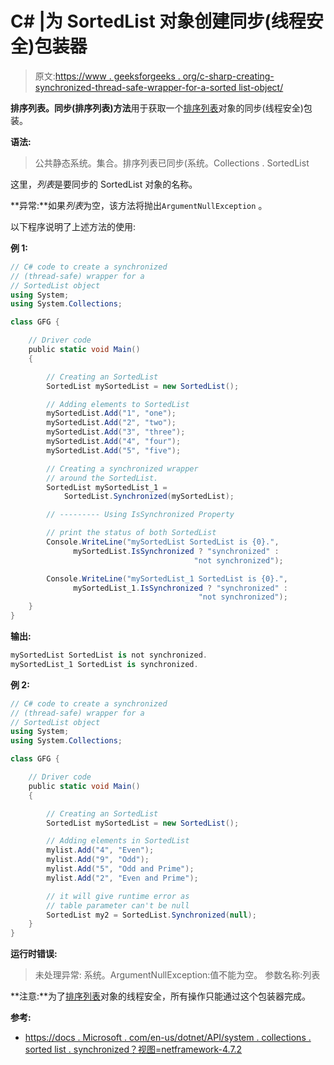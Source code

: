 # C# |为 SortedList 对象创建同步(线程安全)包装器

> 原文:[https://www . geeksforgeeks . org/c-sharp-creating-synchronized-thread-safe-wrapper-for-a-sorted list-object/](https://www.geeksforgeeks.org/c-sharp-creating-a-synchronized-thread-safe-wrapper-for-a-sortedlist-object/)

**排序列表。同步(排序列表)方法**用于获取一个[排序列表](https://www.geeksforgeeks.org/c-sortedlist-class/)对象的同步(线程安全)包装。

**语法:**

> 公共静态系统。集合。排序列表已同步(系统。Collections . SortedList

这里，*列表*是要同步的 SortedList 对象的名称。

**异常:**如果*列表*为空，该方法将抛出`ArgumentNullException` 。

以下程序说明了上述方法的使用:

**例 1:**

```cs
// C# code to create a synchronized
// (thread-safe) wrapper for a
// SortedList object
using System;
using System.Collections;

class GFG {

    // Driver code
    public static void Main()
    {

        // Creating an SortedList
        SortedList mySortedList = new SortedList();

        // Adding elements to SortedList
        mySortedList.Add("1", "one");
        mySortedList.Add("2", "two");
        mySortedList.Add("3", "three");
        mySortedList.Add("4", "four");
        mySortedList.Add("5", "five");

        // Creating a synchronized wrapper
        // around the SortedList.
        SortedList mySortedList_1 = 
            SortedList.Synchronized(mySortedList);

        // --------- Using IsSynchronized Property

        // print the status of both SortedList
        Console.WriteLine("mySortedList SortedList is {0}.",
              mySortedList.IsSynchronized ? "synchronized" : 
                                         "not synchronized");

        Console.WriteLine("mySortedList_1 SortedList is {0}.",
              mySortedList_1.IsSynchronized ? "synchronized" : 
                                          "not synchronized");
    }
}
```

**输出:**

```cs
mySortedList SortedList is not synchronized.
mySortedList_1 SortedList is synchronized.

```

**例 2:**

```cs
// C# code to create a synchronized
// (thread-safe) wrapper for a
// SortedList object
using System;
using System.Collections;

class GFG {

    // Driver code
    public static void Main()
    {

        // Creating an SortedList
        SortedList mySortedList = new SortedList();

        // Adding elements in SortedList 
        mylist.Add("4", "Even"); 
        mylist.Add("9", "Odd"); 
        mylist.Add("5", "Odd and Prime"); 
        mylist.Add("2", "Even and Prime"); 

        // it will give runtime error as
        // table parameter can't be null
        SortedList my2 = SortedList.Synchronized(null);
    }
}
```

**运行时错误:**

> 未处理异常:
> 系统。ArgumentNullException:值不能为空。
> 参数名称:列表

**注意:**为了[排序列表](https://www.geeksforgeeks.org/c-sortedlist-class/)对象的线程安全，所有操作只能通过这个包装器完成。

**参考:**

*   [https://docs . Microsoft . com/en-us/dotnet/API/system . collections . sorted list . synchronized？视图=netframework-4.7.2](https://docs.microsoft.com/en-us/dotnet/api/system.collections.sortedlist.synchronized?view=netframework-4.7.2)